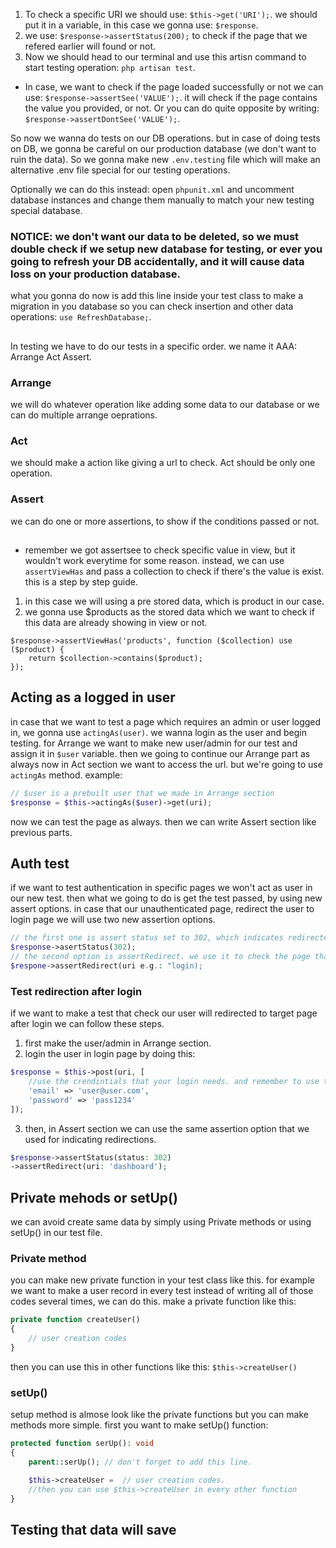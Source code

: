 1. To check a specific URI we should use: `$this->get('URI');`. we should put it in a variable, in this case we gonna use: `$response`.
2. we use: `$response->assertStatus(200);` to check if the page that we refered earlier will found or not.
3. Now we should head to our terminal and use this artisn command to start testing operation: `php artisan test`.
- In case, we want to check if the page loaded successfully or not we can use: `$response->assertSee('VALUE');`. it will check if the page contains the value you provided, or not. Or you can do quite opposite by writing: `$response->assertDontSee('VALUE');`.

So now we wanna do tests on our DB operations. but in case of doing tests on DB, we gonna be careful on our production database (we don't want to ruin the data). So we gonna make new `.env.testing` file which will make an alternative .env file special for our testing operations.

Optionally we can do this instead: open `phpunit.xml` and uncomment database instances and change them manually to match your new testing special database.

### NOTICE: we don't want our data to be deleted, so we must double check if we setup new database for testing, or ever you going to refresh your DB accidentally, and it will cause data loss on your production database.

what you gonna do now is add this line inside your test class to make a migration in you database so you can check insertion and other data operations: `use RefreshDatabase;`.

##

In testing we have to do our tests in a specific order. we name it AAA: Arrange Act Assert.
### Arrange
we will do whatever operation like adding some data to our database or we can do multiple arrange oeprations.

### Act
we should make a action like giving a url to check. Act should be only one operation.

### Assert
we can do one or more assertions, to show if the conditions passed or not.
##

- remember we got assertsee to check specific value in view, but it wouldn't work everytime for some reason. instead, we can use `assertViewHas` and pass a collection to check if there's the value is exist.
this is a step by step guide.
1. in this case we will using a pre stored data, which is product in our case.
2. we gonna use $products as the stored data which we want to check if this data are already showing in view or not.
```
$response->assertViewHas('products', function ($collection) use ($product) {
    return $collection->contains($product);
});
```
## Acting as a logged in user
in case that we want to test a page which requires an admin or user logged in, we gonna use `actingAs(user)`.
we wanna login as the user and begin testing. for Arrange we want to make new user/admin for our test and assign it in `$user` variable. then we going to continue our Arrange part as always
now in Act section we want to access the url. but we're going to use `actingAs` method. example:
```php
// $user is a prebuilt user that we made in Arrange section
$response = $this->actingAs($user)->get(uri);
```
now we can test the page as always.
then we can write Assert section like previous parts.

## Auth test
if we want to test authentication in specific pages we won't act as user in our new test. then what we going to do is get the test passed, by using new assert options.
in case that our unauthenticated page, redirect the user to login page we will use two new assertion options.
```php
// the first one is assert status set to 302, which indicates redirected status.
$response->asertStatus(302);
// the second option is assertRedirect. we use it to check the page that user redirected to.
$respone->assertRedirect(uri e.g.: "login);
```

### Test redirection after login
if we want to make a test that check our user will redirected to target page after login we can follow these steps.
1. first make the user/admin in Arrange section.
2. login the user in login page by doing this:
```php
$response = $this->post(uri, [
    //use the crendintials that your login needs. and remember to use the actuall data that you made the user with.
    'email' => 'user@user.com',
    'password' => 'pass1234'
]);
```
3. then, in Assert section we can use the same assertion option that we used for indicating redirections.
```php
$response->assertStatus(status: 302)
->assertRedirect(uri: 'dashboard');
```

## Private mehods or setUp()
we can avoid create same data by simply using Private methods or using setUp() in our test file.

### Private method
you can make new private function in your test class like this. for example we want to make a user record in every test instead of writing all of those codes several times, we can do this.
make a private function like this:
```php
private function createUser()
{
    // user creation codes
}
```
then you can use this in other functions like this: `$this->createUser()`

### setUp()
setup method is almose look like the private functions but you can make methods more simple.
first you want to make setUp() function:
```php
protected function serUp(): void
{
    parent::serUp(); // don't forget to add this line.

    $this->createUser =  // user creation codes.
    //then you can use $this->createUser in every other function
}
```

## Testing that data will save
 


